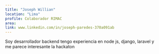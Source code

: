 ```yaml
---
title: "Joseph Willian"
location: "Lima"
profile: Colaborador RIMAC
area: 
link: www.linkedin.com/in/joseph-paredes-370a091ab
---
```


Soy desarrollador backend tengo experiencia en node js, django, laravel y me parece interesante la hackaton